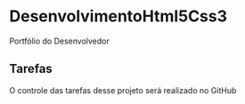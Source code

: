 # DesenvolvimentoHtml5Css3
Portfólio do Desenvolvedor

## Tarefas

O controle das tarefas desse projeto será realizado no GitHub